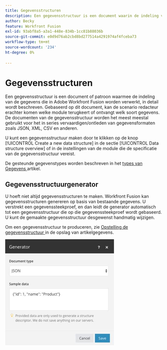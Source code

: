 ```yaml
---
title: Gegevensstructuren
description: Een gegevensstructuur is een document waarin de indeling van de gegevens die worden overgedragen naar Adobe Workfront Fusion in detail wordt beschreven. Gebaseerd op dit document, kan de scenario redacteur erachter komen welke module terugkeert of ontvangt welk soort gegevens. De documenten van de gegevensstructuur worden het meest meestal gebruikt voor het in series vervaardigen/ontleden van gegevensformaten zoals JSON, XML, CSV en anderen.
author: Becky
feature: Workfront Fusion
exl-id: 93abf8a5-a3a1-448e-834b-1cc81b88036b
source-git-commit: e0d9d76ab2cbd8bd277514a4291974af4fceba73
workflow-type: tm+mt
source-wordcount: '234'
ht-degree: 0%

---
```


# Gegevensstructuren

Een gegevensstructuur is een document of patroon waarmee de indeling van de gegevens die in Adobe Workfront Fusion worden verwerkt, in detail wordt beschreven. Gebaseerd op dit document, kan de scenario redacteur erachter komen welke module terugkeert of ontvangt welk soort gegevens. De documenten van de gegevensstructuur worden het meest meestal gebruikt voor het in series vervaardigen/ontleden van gegevensformaten zoals JSON, XML, CSV en anderen.

U kunt een gegevensstructuur maken door te klikken op de knop [!UICONTROL Create a new data structure] in de sectie [!UICONTROL Data structure overview] of in de instellingen van de module die de specificatie van de gegevensstructuur vereist.

De gesteunde gegevenstypes worden beschreven in het [ types van Gegevens ](/help/workfront-fusion/references/mapping-panel/data-types/item-data-types.md) artikel.


## Gegevensstructuurgenerator

U hoeft niet altijd gegevensstructuren te maken. Workfront Fusion kan gegevensstructuren genereren op basis van bestaande gegevens. U verstrekt een gegevenssteekproef, en dan leidt de generator automatisch tot een gegevensstructuur die op die gegevenssteekproef wordt gebaseerd. U kunt de gemaakte gegevensstructuur desgewenst handmatig wijzigen.

Om een gegevensstructuur te produceren, zie [ Opstelling de gegevensstructuur ](/help/workfront-fusion/create-scenarios/map-data/data-stores.md#set-up-the-data-structure) in de opslag van artikelgegevens.

![ de structuurgenerator van Gegevens ](assets/data-structure-generator-350x341.jpg)
